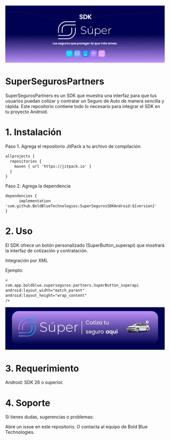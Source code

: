 ![](https://github.com/BoldBlueTechnologies/SuperSegurosPartners/blob/main/super-sdk-splash.png)

# SuperSegurosPartners

SuperSegurosPartners es un SDK que muestra una interfaz para que tus usuarios puedan cotizar y contratar un Seguro de Auto de manera sencilla y rápida.
Este repositorio contiene todo lo necesario para integrar el SDK en tu proyecto Android.

# 1. Instalación

Paso 1. Agrega el repositorio JitPack a tu archivo de compilación:

```
allprojects {
  repositories {
    maven { url 'https://jitpack.io' }
  }
}
```
Paso 2. Agrega la dependencia
```
dependencies {
      implementation 'com.github.BoldBlueTechnologies:SuperSegurosSDKAndroid:${version}'
}
```
# 2. Uso

El SDK ofrece un botón personalizado (SuperButton_superapi) que mostrará la interfaz de cotización y contratación. 

Integración por XML

Ejemplo:
```
<
com.app.boldblue.superseguros.partners.SuperButton_superapi
android:layout_width="match_parent"
android:layout_height="wrap_content"
/>
```
![SuperButton_superapi](https://github.com/BoldBlueTechnologies/SuperSegurosPartners/blob/main/boton_super_seguros.jpg)

# 3. Requerimiento
   
Android: SDK 26 o superior.

# 4. Soporte
   
Si tienes dudas, sugerencias o problemas:

Abre un issue en este repositorio. O contacta al equipo de Bold Blue Technologies.
